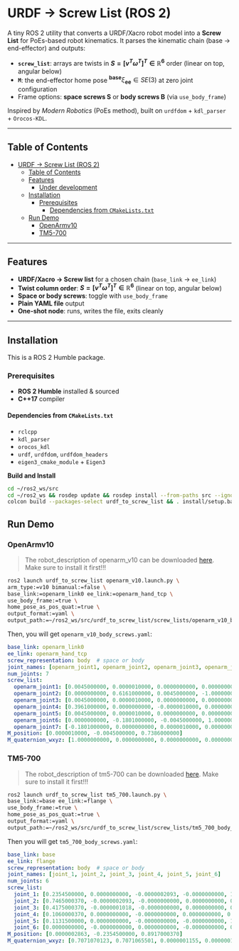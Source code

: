 # URDF → Screw List (ROS 2)

A tiny ROS 2 utility that converts a URDF/Xacro robot model into a **Screw List** for PoEs-based robot kinematics. It parses the kinematic chain (base → end-effector) and outputs:

- **`screw_list`**: arrays are twists in **$S = [v^T \omega^T]^T\in\mathbb{R}^6$** order (linear on top, angular below)
- **`M`**: the end-effector home pose $^{\mathbf{base}}\xi_{\mathbf{ee}}\in SE(3)$ at zero joint configuration  
- Frame options: **space screws S** or **body screws B** (via `use_body_frame`)

Inspired by *Modern Robotics* (PoEs method), built on `urdfdom` + `kdl_parser` + `Orocos-KDL`.

---

## Table of Contents

- [URDF → Screw List (ROS 2)](#urdf--screw-list-ros-2)
  - [Table of Contents](#table-of-contents)
  - [Features](#features)
    - [Under development](#under-development)
  - [Installation](#installation)
    - [Prerequisites](#prerequisites)
      - [Dependencies from `CMakeLists.txt`](#dependencies-from-cmakeliststxt)
  - [Run Demo](#run-demo)
    - [OpenArmv10](#openarmv10)
    - [TM5-700](#tm5-700)

---

## Features

- **URDF/Xacro → Screw list** for a chosen chain (`base_link` → `ee_link`)
- **Twist column order**: **$S = [v^T \omega^T]^T\in\mathbb{R}^6$** (linear on top, angular below)
- **Space or body screws**: toggle with `use_body_frame`
- **Plain YAML file** output
- **One-shot node**: runs, writes the file, exits cleanly

---

## Installation

This is a ROS 2 Humble package.

### Prerequisites

- **ROS 2 Humble** installed & sourced
- **C++17** compiler

#### Dependencies from `CMakeLists.txt`

- `rclcpp`
- `kdl_parser`
- `orocos_kdl`
- `urdf`, `urdfdom`, `urdfdom_headers`
- `eigen3_cmake_module` + `Eigen3`

**Build and Install**

```bash
cd ~/ros2_ws/src
cd ~/ros2_ws && rosdep update && rosdep install --from-paths src --ignore-src -r -y
colcon build --packages-select urdf_to_screw_list && . install/setup.bash
```

## Run Demo


### OpenArmv10

> The robot_description of openarm_v10 can be downloaded [here](https://github.com/enactic/openarm_description.git). Make sure to install it first!!!

```bash
ros2 launch urdf_to_screw_list openarm_v10.launch.py \
arm_type:=v10 bimanual:=false \
base_link:=openarm_link0 ee_link:=openarm_hand_tcp \
use_body_frame:=true \
home_pose_as_pos_quat:=true \
output_format:=yaml \
output_path:=~/ros2_ws/src/urdf_to_screw_list/screw_lists/openarm_v10_body_screws.yaml
```

Then, you will get `openarm_v10_body_screws.yaml`:

```yaml
base_link: openarm_link0
ee_link: openarm_hand_tcp
screw_representation: body  # space or body
joint_names: [openarm_joint1, openarm_joint2, openarm_joint3, openarm_joint4, openarm_joint5, openarm_joint6, openarm_joint7]
num_joints: 7
screw_list:
  openarm_joint1: [0.0045000000, 0.0000010000, 0.0000000000, 0.0000000000, 0.0000000000, 1.0000000000]
  openarm_joint2: [0.0000000000, 0.6161000000, 0.0045000000, -1.0000000000, 0.0000000000, 0.0000000000]
  openarm_joint3: [0.0045000000, 0.0000010000, 0.0000000000, 0.0000000000, 0.0000000000, 1.0000000000]
  openarm_joint4: [0.3961000000, 0.0000000000, -0.0000010000, 0.0000000000, 1.0000000000, 0.0000000000]
  openarm_joint5: [0.0045000000, 0.0000010000, 0.0000000000, 0.0000000000, 0.0000000000, 1.0000000000]
  openarm_joint6: [0.0000000000, -0.1801000000, -0.0045000000, 1.0000000000, 0.0000000000, 0.0000000000]
  openarm_joint7: [-0.1801000000, 0.0000000000, 0.0000010000, 0.0000000000, -1.0000000000, 0.0000000000]
M_position: [0.0000010000, -0.0045000000, 0.7386000000]
M_quaternion_wxyz: [1.0000000000, 0.0000000000, 0.0000000000, 0.0000000000]

```

### TM5-700

> The robot_description of tm5-700 can be downloaded [here](https://github.com/TechmanRobotInc/tmr_ros2/tree/humble). Make sure to install it first!!!

```bash
ros2 launch urdf_to_screw_list tm5_700.launch.py \
base_link:=base ee_link:=flange \
use_body_frame:=true \
home_pose_as_pos_quat:=true \
output_format:=yaml \
output_path:=~/ros2_ws/src/urdf_to_screw_list/screw_lists/tm5_700_body_screws.yaml
```

Then you will get `tm5_700_body_screws.yaml`:

```yaml
base_link: base
ee_link: flange
screw_representation: body  # space or body
joint_names: [joint_1, joint_2, joint_3, joint_4, joint_5, joint_6]
num_joints: 6
screw_list:
  joint_1: [0.2354500000, 0.0000000000, -0.0000002093, -0.0000000000, 1.0000000000, 0.0000006536]
  joint_2: [0.7465000370, -0.0000002093, -0.0000000000, 0.0000000000, 0.0000006536, -1.0000000000]
  joint_3: [0.4175000370, -0.0000001018, -0.0000000000, 0.0000000000, 0.0000006536, -1.0000000000]
  joint_4: [0.1060000370, 0.0000000000, -0.0000000000, 0.0000000000, 0.0000006536, -1.0000000000]
  joint_5: [0.1131500000, 0.0000000000, -0.0000000000, -0.0000000000, 1.0000000000, 0.0000003268]
  joint_6: [0.0000000000, -0.0000000000, 0.0000000000, -0.0000000000, 0.0000000000, 1.0000000000]
M_position: [0.0000002863, -0.2354500000, 0.8917000370]
M_quaternion_wxyz: [0.7071070123, 0.7071065501, 0.0000001155, 0.0000001155]

```